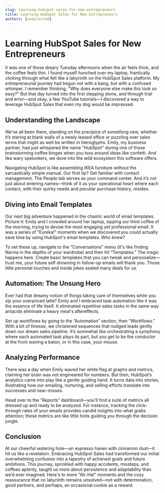 ```yaml
---
slug: learning-hubspot-sales-for-new-entrepreneurs
title: Learning HubSpot Sales for New Entrepreneurs
authors: [undirected]
---
```


# Learning HubSpot Sales for New Entrepreneurs

It was one of those dreary Tuesday afternoons when the air feels thick, and the coffee feels thin. I found myself hunched over my laptop, frantically clicking through what felt like a labyrinth on the HubSpot Sales platform. My entrepreneurial journey had begun not with a bang, but with a confused whimper. I remember thinking, "Why does everyone else make this look so easy?" But that day turned into the first stepping stone, and through trial and error—and okay, a few YouTube tutorials—I discovered a way to leverage HubSpot Sales that even my dog would be impressed.

## Understanding the Landscape

We’ve all been there, standing on the precipice of something new, whether it’s staring at blank walls of a newly leased office or puzzling over sales terms that might as well be written in hieroglyphs. Emily, my business partner, had just whispered the name "HubSpot" during one of those brainstorming coffee binges when you toss around ideas like confetti. And like wary spelunkers, we dove into the wild ecosystem this software offers.

Navigating HubSpot is like assembling IKEA furniture without the sarcastically simple manual. Our first tip? Get familiar with contact management. The People tab serves as your command center. And it’s not just about entering names—think of it as your operational heart where each contact, with their quirky needs and peculiar purchase history, resides.

## Diving into Email Templates

Our next big adventure happened in the chaotic world of email templates. Picture it: Emily and I crowded around her laptop, sipping our third coffee of the morning, trying to devise the most engaging yet professional email. It was a series of "Eureka!" moments when we discovered you could actually save time by using HubSpot's email templates. Who knew?

To set these up, navigate to the “Conversations” menu (it's like finding Narnia in the depths of your wardrobe) and then hit “Templates.” The magic happens here. Create basic templates that you can tweak and personalize—trust me, your future self drowning in follow-up emails will thank you. Those little personal touches and inside jokes sealed many deals for us.

## Automation: The Unsung Hero

Ever had that dreamy notion of things taking care of themselves while you sip your overpriced latte? Emily and I embraced task automation like it was the essence of life itself. It eliminated repetitive sales tasks in the same way antacids eliminate a heavy meal's aftereffects.

Set up workflows by going to the “Automation” section, then “Workflows.” With a bit of finesse, we christened sequences that nudged leads gently down our dream sales pipeline. It’s somewhat like orchestrating a symphony where each automated task plays its part, but you get to be the conductor at the front waving a baton, or in this case, your mouse.

## Analyzing Performance

There was a day when Emily waved her white flag at graphs and metrics, claiming her brain was not engineered for numbers. But then, HubSpot’s analytics came into play like a gentle guiding hand. It turns data into stories, illustrating how our emailing, nurturing, and selling efforts translate into successes and near-misses.

Head over to the “Reports” dashboard—you’ll find a suite of metrics all dressed up and ready to be analyzed. For instance, tracking the click-through rates of your emails provides candid insights into what grabs attention; these metrics are like little hints guiding you through the decision jungle.

## Conclusion

At our cheerful watering hole—an espresso haven with cinnamon dust—it hit us like a revelation. Embracing HubSpot Sales had transformed our initial overwhelming confusion into a tapestry of achieved goals and future ambitions. This journey, sprinkled with happy accidents, missteps, and coffees aplenty, taught us more about persistence and adaptability than we’d ever imagined. Here's to more "Ah-Ha!" moments and the cozy reassurance that no labyrinth remains unsolved—not with determination, good partners, and perhaps, an occasional cookie as a reward.